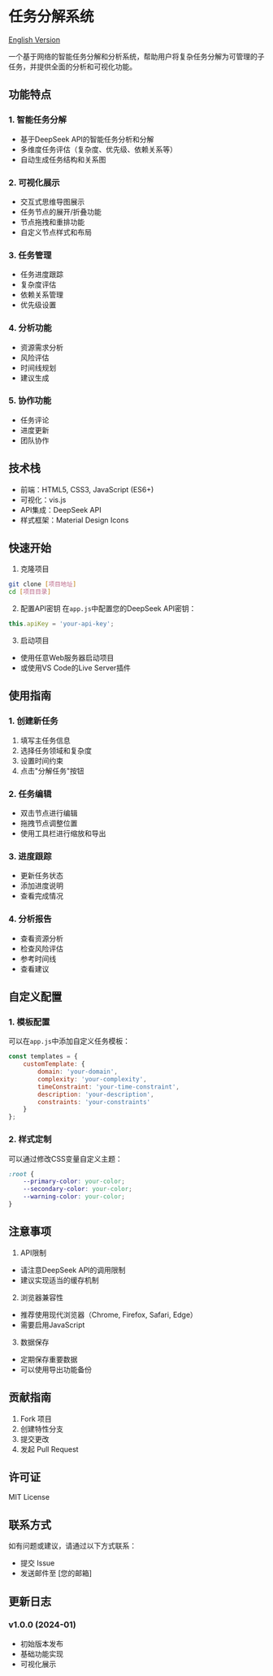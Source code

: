 # 任务分解系统

[English Version](README_EN.md)

一个基于网络的智能任务分解和分析系统，帮助用户将复杂任务分解为可管理的子任务，并提供全面的分析和可视化功能。

## 功能特点

### 1. 智能任务分解
- 基于DeepSeek API的智能任务分析和分解
- 多维度任务评估（复杂度、优先级、依赖关系等）
- 自动生成任务结构和关系图

### 2. 可视化展示
- 交互式思维导图展示
- 任务节点的展开/折叠功能
- 节点拖拽和重排功能
- 自定义节点样式和布局

### 3. 任务管理
- 任务进度跟踪
- 复杂度评估
- 依赖关系管理
- 优先级设置

### 4. 分析功能
- 资源需求分析
- 风险评估
- 时间线规划
- 建议生成

### 5. 协作功能
- 任务评论
- 进度更新
- 团队协作

## 技术栈

- 前端：HTML5, CSS3, JavaScript (ES6+)
- 可视化：vis.js
- API集成：DeepSeek API
- 样式框架：Material Design Icons

## 快速开始

1. 克隆项目
```bash
git clone [项目地址]
cd [项目目录]
```

2. 配置API密钥
在`app.js`中配置您的DeepSeek API密钥：
```javascript
this.apiKey = 'your-api-key';
```

3. 启动项目
- 使用任意Web服务器启动项目
- 或使用VS Code的Live Server插件

## 使用指南

### 1. 创建新任务
1. 填写主任务信息
2. 选择任务领域和复杂度
3. 设置时间约束
4. 点击"分解任务"按钮

### 2. 任务编辑
- 双击节点进行编辑
- 拖拽节点调整位置
- 使用工具栏进行缩放和导出

### 3. 进度跟踪
- 更新任务状态
- 添加进度说明
- 查看完成情况

### 4. 分析报告
- 查看资源分析
- 检查风险评估
- 参考时间线
- 查看建议

## 自定义配置

### 1. 模板配置
可以在`app.js`中添加自定义任务模板：
```javascript
const templates = {
    customTemplate: {
        domain: 'your-domain',
        complexity: 'your-complexity',
        timeConstraint: 'your-time-constraint',
        description: 'your-description',
        constraints: 'your-constraints'
    }
};
```

### 2. 样式定制
可以通过修改CSS变量自定义主题：
```css
:root {
    --primary-color: your-color;
    --secondary-color: your-color;
    --warning-color: your-color;
}
```

## 注意事项

1. API限制
- 请注意DeepSeek API的调用限制
- 建议实现适当的缓存机制

2. 浏览器兼容性
- 推荐使用现代浏览器（Chrome, Firefox, Safari, Edge）
- 需要启用JavaScript

3. 数据保存
- 定期保存重要数据
- 可以使用导出功能备份

## 贡献指南

1. Fork 项目
2. 创建特性分支
3. 提交更改
4. 发起 Pull Request

## 许可证

MIT License

## 联系方式

如有问题或建议，请通过以下方式联系：
- 提交 Issue
- 发送邮件至 [您的邮箱]

## 更新日志

### v1.0.0 (2024-01)
- 初始版本发布
- 基础功能实现
- 可视化展示 